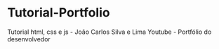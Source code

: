 # Tutorial-Portfolio
Tutorial html, css e js - João Carlos Silva e Lima Youtube - Portfólio do desenvolvedor
